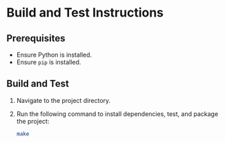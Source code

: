 # Build and Test Instructions

## Prerequisites
- Ensure Python is installed.
- Ensure `pip` is installed.

## Build and Test
1. Navigate to the project directory.
2. Run the following command to install dependencies, test, and package the project:

   ```bash
   make

